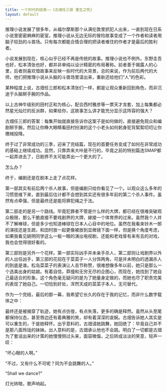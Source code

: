 ```yaml
---
title: 一个时代的结束——《古畑任三郎 重生之死》
layout: default
---
```


推理小说发展了很多年，从福尔摩斯那个从满伦敦里抓犯人出来，一直到现在日系小说里密密麻麻的密室，推理小说从无边无际的冒险故事变成了一个作者和读者用脑子较劲的斗兽场。只有每次都能合情合理的把读者难住的作者才是最后的胜利者。

小说发展到现在，核心似乎已经不再是传统的故事。推理小说也不例外。东野圭吾也好，松本清张也好，都并非单纯以设计精密的布局著称。前者善于揭露人的心里，后者则喜欢借故事来反映一些时代的大背景，总的来说，作为前后两代的大师，他们把推理小说从头脑的斗兽场里请出来，重新还给他们“人”的色彩。

某种程度上说，古畑任三郎和松本清张们一样，都是让观众重新回到角色，而非沉迷于头脑掰手腕的作品。

以上古神牛级别的田村正和为核心，配合西村雅彦等一票天才龙套，加上每集都必然星光灿烂的反派群，如果给你，这故事怎么讲才能充分显示这阵容的强大？

古畑任三郎的答案：每集开始就直接告诉你这案子是如何做的，直接避免观众和编剧掰手腕，然后让你睁大眼睛看田村扮演的这个小老头如何躬身驼背絮絮叨叨让你缴械投降。

终于过了非常成功的三季，迎来了完结篇，现在的首要任务变成了如何在非常成功的基础上继续成功。显然，只靠弄来大咔是不行的，毕竟之前的特别篇连SMAP都一起弄进去了，日剧界不太可能弄出一个更大的了。

怎么办？

终于，编剧还是在剧本上走了点花样。

第一部其实有前后两个杀人故事，但是编剧只给你看见了一个。以观众这么多年的习惯思维下来，直到最后估计都不会想到其实还有很多年前的第二个杀人事件。虽然有点牵强，但是最终还是能将罪犯绳之于法。

第二部走的是另一个路线。毕竟犯罪者不管是什么样的大牌，都已经在很难突破观众极限，那么干脆直接不要戏剧界的大牌，嫁接一个体育界的过来。虽然我个人并不了解棒球，但是多少也知道棒球在日本人心目中的地位。虽然在我看来铃木一郎的演技还是生疏，和田村放一起更像被放到显微镜下面一样，但是换个角度考虑，如果我看见姚明同学这么一板一眼的演出电视剧，还能和老戏骨有来有去的对戏，我也会觉得很好看的。

第三部则是另外一个花样。第一部实际凶手并未亲手杀人，第二部则让戏剧界以外的人出任凶手，第三部的花招在于菜菜子一人分饰两角，可是并未明白的透漏杀人的到底是谁。松岛菜菜子的表演让人击节称赞，很难想像多年以前，她只是那么一个选美出身的姑娘。有着自信，莽撞和无穷无尽的企图心，而现在，她找到了她自己最适合的形象。这个角色毫无疑问的是为了她量身定做的，而她也尽了职责完美的表现了她自己。一切恰到好处，浑然天成的菜菜子本人，无可替代。

作为一个完结，最后的那一幕，我希望它长久的存在于我的记忆，而非什么数字载体之中：

最终还是被揭穿了轨迹，她有点彷徨，有点失落，更多的确是释然。虽然从头至尾都保持仪态，甚至唇边还有着典雅的笑，却有着深深的哀婉。古畑告诉她人其实是可以重生的，于是她释怀。出乎意料的，古畑请她跳舞，她回绝了：毕竟自己并不是那八面玲珑的妹妹。出人意料的是，古畑承认他也不会跳。明白了一切都是古畑为了套话出来的计策的她慢慢侧过头来，面容微愠，之后转成淡淡的笑意，轻声一叹：

“坏心眼的人啊。”

“不过，又有什么不可呢？同为不会跳舞的人。”

“Shall we dance?”

灯光转暗，歌声响起。
